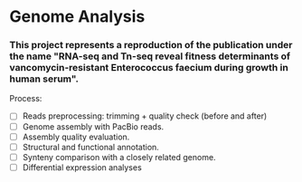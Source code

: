 # Genome Analysis
### This project represents a reproduction of the publication under the name "RNA-seq and Tn-seq reveal fitness determinants of vancomycin-resistant Enterococcus faecium during growth in human serum".


Process:
- [ ] Reads preprocessing: trimming + quality check (before and after)
- [ ] Genome assembly with PacBio reads.
- [ ] Assembly quality evaluation.
- [ ] Structural and functional annotation.
- [ ] Synteny comparison with a closely related genome.
- [ ] Differential expression analyses
